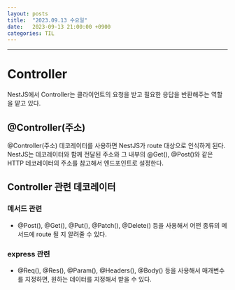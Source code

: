 ```yaml
---
layout: posts
title:  "2023.09.13 수요일"
date:   2023-09-13 21:00:00 +0900
categories: TIL
---
```

---
# Controller
NestJS에서 Controller는 클라이언트의 요청을 받고 필요한 응답을 반환해주는 역할을 맡고 있다.
## @Controller(주소)
@Controller(주소) 데코레이터를 사용하면 NestJS가 route 대상으로 인식하게 된다. NestJS는 데코레이터와 함께 전달된 주소와 그 내부의 @Get(), @Post()와 같은 HTTP 데코레이터의 주소를 참고해서 엔드포인트로 설정한다.
## Controller 관련 데코레이터
### 메서드 관련
- @Post(), @Get(), @Put(), @Patch(), @Delete() 등을 사용해서 어떤 종류의 메서드에 route 될 지 알려줄 수 있다.
### express 관련
- @Req(), @Res(), @Param(), @Headers(), @Body() 등을 사용해서 매개변수를 지정하면, 원하는 데이터를 지정해서 받을 수 있다.